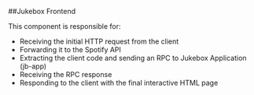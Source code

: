 ##Jukebox Frontend

This component is responsible for:

- Receiving the initial HTTP request from the client
- Forwarding it to the Spotify API
- Extracting the client code and sending an RPC to Jukebox Application (jb-app)
- Receiving the RPC response
- Responding to the client with the final interactive HTML page

